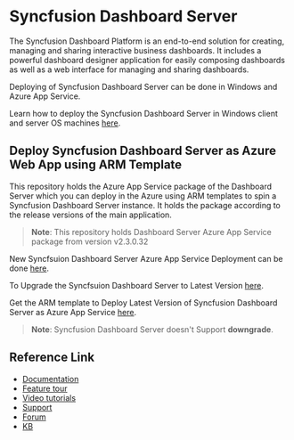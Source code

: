 # Syncfusion Dashboard Server

 The Syncfusion Dashboard Platform is an end-to-end solution for creating, managing and sharing interactive business dashboards. It includes a powerful dashboard designer application for easily composing dashboards as well as a web interface for managing and sharing dashboards. 

 Deploying of Syncfusion Dashboard Server can be done in Windows and Azure App Service.

 Learn how to deploy the Syncfusion Dashboard Server in Windows client and server OS machines [here](https://help.syncfusion.com/dashboard-platform/dashboard-server/installation-and-deployment).

## Deploy Syncfusion Dashboard Server as Azure Web App using ARM Template

This repository holds the Azure App Service package of the Dashboard Server which you can deploy in the Azure using ARM templates to spin a Syncfusion Dashboard Server instance. It holds the package according to the release versions of the main application.

>**Note**: This repository holds Dashboard Server Azure App Service package from version v2.3.0.32

New Syncfsuion Dashboard Server Azure App Service Deployment can be done [here](https://help.syncfusion.com/dashboard-platform/dashboard-server/azure-deployment/app-service/arm-template).

To Upgrade the Syncfsuion Dashboard Server to Latest Version [here](https://help.syncfusion.com/dashboard-platform/dashboard-server/azure-deployment/app-service/migration-to-latest).

Get the ARM template to Deploy Latest Version of Syncfusion Dashboard Server as Azure App Service [here](https://enterpriseserver.blob.core.windows.net/armtemplate/dashboardserver/DashboardServerAppServiceTemplate.json).

>**Note**: Syncfusion Dashboard Server doesn't Support **downgrade**.

## Reference Link

* [Documentation](https://help.syncfusion.com/dashboard-platform/overview)
* [Feature tour](https://www.syncfusion.com/products/dashboard)
* [Video tutorials](https://www.youtube.com/watch?v=-1K9rZo8auo&list=PLDzXQPWT8wEDAbSVxbaSSlJQrE1u3QMs4)
* [Support](https://www.syncfusion.com/support/directtrac/incidents)
* [Forum](https://www.syncfusion.com/forums/dashboard)
* [KB](https://www.syncfusion.com/kb/dashboard)
